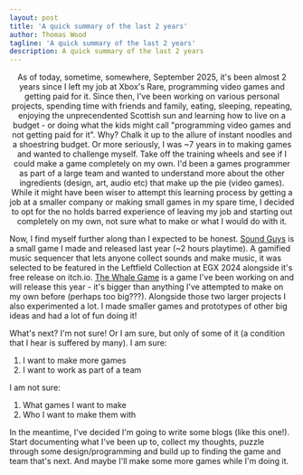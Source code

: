 ```yaml
---
layout: post
title: 'A quick summary of the last 2 years'
author: Thomas Wood
tagline: 'A quick summary of the last 2 years'
description: A quick summary of the last 2 years
---
```


<p align="center">
  As of today, sometime, somewhere, September 2025, it's been almost 2 years since I left my job at Xbox's Rare, programming video games and getting paid for it. Since then, I've been working on various personal projects, spending time with friends and family, eating, sleeping, repeating, enjoying the unprecendented Scottish sun and learning how to live on a budget - or doing what the kids might call "programming video games and not getting paid for it". Why? Chalk it up to the allure of instant noodles and a shoestring budget. Or more seriously, I was ~7 years in to making games and wanted to challenge myself. Take off the training wheels and see if I could make a game completely on my own. I'd been a games programmer as part of a large team and wanted to understand more about the other ingredients (design, art, audio etc) that make up the pie (video games). While it might have been wiser to attempt this learning process by getting a job at a smaller company or making small games in my spare time, I decided to opt for the no holds barred experience of leaving my job and starting out completely on my own, not sure what to make or what I would do with it.

  Now, I find myself further along than I expected to be honest. [Sound Guys](https://made-by-tom.itch.io/sound-guys) is a small game I made and released last year (~2 hours playtime). A gamified music sequencer that lets anyone collect sounds and make music, it was selected to be featured in the Leftfield Collection at EGX 2024 alongside it's free release on itch.io. [The Whale Game](https://made-by-tom.itch.io/the-whale-game) is a game I've been working on and will release this year - it's bigger than anything I've attempted to make on my own before (perhaps too big???). Alongside those two larger projects I also experimented a lot. I made smaller games and prototypes of other big ideas and had a lot of fun doing it!
  
  What's next? I'm not sure! Or I am sure, but only of some of it (a condition that I hear is suffered by many). I am sure:
  1. I want to make more games
  2. I want to work as part of a team

I am not sure:
1. What games I want to make
2. Who I want to make them with

In the meantime, I've decided I'm going to write some blogs (like this one!). Start documenting what I've been up to, collect my thoughts, puzzle through some design/programming and build up to finding the game and team that's next. And maybe I'll make some more games while I'm doing it.
</p>

